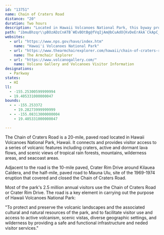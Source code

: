 ```yaml
---
id: "13751"
name: Chain of Craters Road
distance: "20"
duration: Two hours
description: "Located in Hawaii Volcanoes National Park, this byway provides access to a series of volcanic features including craters, active and dormant lava flows, and scenic views of tropical rain forests, mountains, wilderness areas, and the seacoast."
path: "ibmuBhzqr\\pBOzADzCnATB`WEvBOtBg@fVqIjAm@bCuAdO{KvDeErAkA`CkApC_A~CaBf{A{iAbAeAnAqBb@mAPoAl@i]FgB^aBh@{@zB{AjIuCfBwAbH}J`AgAvAiAvDi@xC@bB`@b]dM|@VrCD~Co@lEmDtA_ApAm@`HwApAa@jAs@jB{BbDsGhB{A|Bq@rGk@jAWrBs@zBgBjAiBb@_Ad@oCdAgLh@cBr@uA`BgBn@a@~Ao@lLoCzBaB|BgDvByDvBeCnEsB~Ai@tAy@r@w@nAsB^}AvAoK^qAh@kAtAkBxAgAlKgDxB}@bBwAhAmBf@aBb@_EfAmNrAkDbB_CdAy@`JmFlAeA`AeAdAkCZiBWaFaFyMa@uCBmBT_C`@cBtBcDzB_BhKeG|AqA|@eAp@uA^gBfA_KRo@t@{A|A{AhBy@~FaBx@c@tAwAXg@bBuGfBqDzA{Gj@oBnBqC`AmBvBaH^sBLqAA{AUwA\\kAeGiMY_BCuBR{AxC}GbDeP`EyJtAsHhBgET{@NwAH{Ev@cGByD|AoKRsBVkGjAkHJeBWkFVmHKiEgDoWsAuWyAaLk@}HJyBRs@p@y@lAi@t@O`BD~@`@f@`@~@bBbBtOrAdFn@|AxBjEzEzGv@|Ad@jBbArLfAhEtA|CxDpFh@fAj@jBRpA?vCOhAqArFO~BHlBd@xBRh@nB~CjKpOhB~DfBjFb@z@rA`BfC|A`Dv@zADjBKlAU`Bm@zBcBtAyB^eA`B}H\\kA`AoBbCwBp@]lIiCrCqA|AoAhAaB|@}C`AwPlAyFbB_GHy@?aD_AgJCgBHyBHcA|E{UpAsFxA{E|BeGxXwg@xHeOn@cBh@eCN}B@sBU}C{@iEkBoDgKgMwCqEeMoXiFgKiWwa@yCyF_DaJsDiM{CcJgCmGaDwGkFqJy[ke@"
websites:
  - url: "https://www.nps.gov/havo/index.htm"
    name: "Hawai'i Volcanoes National Park"
  - url: "https://www.thearmchairexplorer.com/hawaii/chain-of-craters-road.php"
    name: The Armchair Explorer
  - url: "https://www.volcanogallery.com/"
    name: Volcano Gallery and Volcanoes Visitor Information
designations:
  - Parkway
states:
  - HI
ll:
  - -155.25300599999994
  - 19.405331000000047
bounds:
  - - -155.253372
    - 19.28273999999999
  - - -155.08313000000004
    - 19.405331000000047

---
```


The Chain of Craters Road is a 20-mile, paved road located in Hawaii Volcanoes National Park, Hawaii. It connects and provides visitor access to a series of volcanic features including craters, active and dormant lava flows, and scenic views of tropical rain forests, mountains, wilderness areas, and seacoast areas.

Adjacent to the road is the 10-mile paved, Crater Rim Drive around Kilauea Caldera, and the half-mile, paved road to Mauna Ulu, site of the 1969-1974 eruption that covered and closed the Chain of Craters Road.

Most of the park's 2.5 million annual visitors use the Chain of Craters Road or Crater Rim Drive. The road is a key element in carrying out the purpose of Hawaii Volcanoes National Park:

"To protect and preserve the volcanic landscapes and the associated cultural and natural resources of the park, and to facilitate visitor use and access to active volcanism, scenic vistas, diverse geographic settings, and wilderness by providing a safe and functional infrastructure and neded visitor services."
